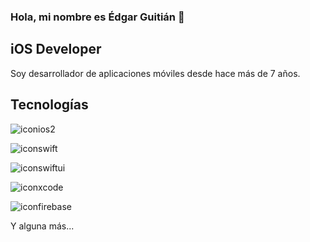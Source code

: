 ### Hola, mi nombre es Édgar Guitián 👋

## iOS Developer

Soy desarrollador de aplicaciones móviles desde hace más de 7 años.

## Tecnologías

![iconios2](https://github.com/edgarguitian/edgarguitian/assets/6595032/abcbe83d-4ab9-4833-8500-eb4632b80c43)


![iconswift](https://github.com/edgarguitian/edgarguitian/assets/6595032/2b2f8f70-7aa9-45a5-bf37-50efc05978a6)


![iconswiftui](https://github.com/edgarguitian/edgarguitian/assets/6595032/15df8c29-10bd-465b-9e5d-c6ffb548550c)


![iconxcode](https://github.com/edgarguitian/edgarguitian/assets/6595032/fd686140-e0dd-4ea3-8c21-0ba968d4bf9e)


![iconfirebase](https://github.com/edgarguitian/edgarguitian/assets/6595032/32a47855-f1d3-4d14-80b8-c9395371fd1e)


Y alguna más...
